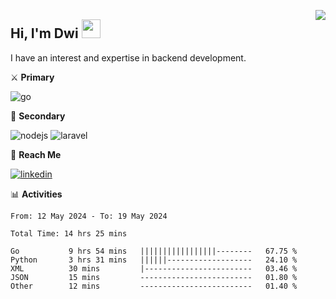[<img src="https://komarev.com/ghpvc/?username=masred&color=green&style=flat-square&label=Profile+Views" align="right">](github.com/masred)

## Hi, I'm Dwi <img src="https://raw.githubusercontent.com/MartinHeinz/MartinHeinz/master/wave.gif" width="30px">

I have an interest and expertise in backend development.

⚔️ **Primary**

![go](https://img.shields.io/badge/---?logo=go&label=Golang&style=social)

🔪 **Secondary**

![nodejs](https://img.shields.io/badge/---?logo=node.js&label=Node.js&style=social&logoColor=green)
![laravel](https://img.shields.io/badge/---?logo=laravel&label=Laravel&style=social)

🔗 **Reach Me**

[![linkedin](https://img.shields.io/badge/---?logo=linkedin&label=LinkedIn&style=social)](https://linkedin.com/in/dwifitriyanto)

📊 **Activities**

<!--START_SECTION:waka-->

```all_time
From: 12 May 2024 - To: 19 May 2024

Total Time: 14 hrs 25 mins

Go           9 hrs 54 mins   |||||||||||||||||--------   67.75 %
Python       3 hrs 31 mins   ||||||-------------------   24.10 %
XML          30 mins         |------------------------   03.46 %
JSON         15 mins         -------------------------   01.80 %
Other        12 mins         -------------------------   01.40 %
```

<!--END_SECTION:waka-->
